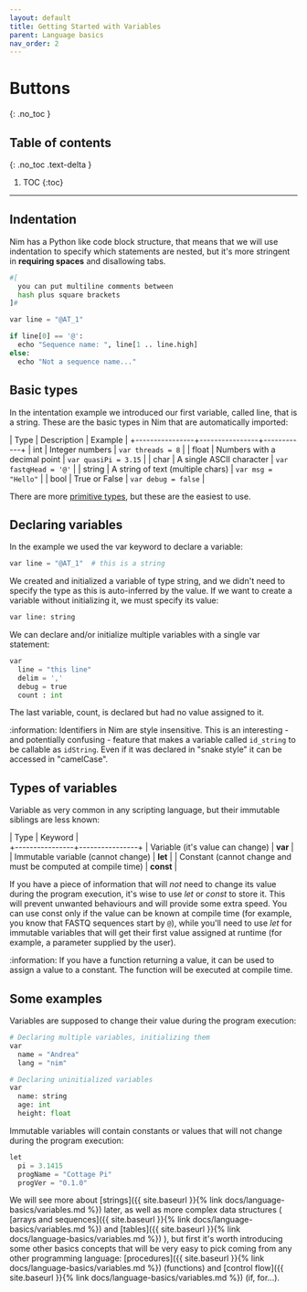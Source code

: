 ```yaml
---
layout: default
title: Getting Started with Variables
parent: Language basics
nav_order: 2
---
```


# Buttons
{: .no_toc }

## Table of contents
{: .no_toc .text-delta }

1. TOC
{:toc}

---

## Indentation
Nim has a Python like code block structure, that means that we will use indentation to specify which statements are nested, but it's more stringent in **requiring spaces** and disallowing tabs.

```python
#[
  you can put multiline comments between
  hash plus square brackets
]#

var line = "@AT_1"

if line[0] == '@':
  echo "Sequence name: ", line[1 .. line.high]
else:
  echo "Not a sequence name..."
```

## Basic types
In the intentation example we introduced our first variable, called line, that is a string. These are the basic types in Nim that are automatically imported:

| Type           | Description    | Example    |
+----------------+----------------+------------+
| int            | Integer numbers | `var threads = 8`  |
| float          | Numbers with a decimal point  | `var quasiPi = 3.15`  |
| char |  A single ASCII character   | `var fastqHead = '@'` |
| string  | A string of text (multiple chars)  | `var msg = "Hello"`  |
| bool    | True or False                      | `var debug = false`  |

There are more [primitive types](https://nim-by-example.github.io/primitives/), but these are the easiest to use.

## Declaring variables
In the example we used the var keyword to declare a variable:

```python
var line = "@AT_1"  # this is a string
```

We created and initialized a variable of type string, and we didn't need to specify the type as this is auto-inferred by the value. If we want to create a variable without initializing it, we must specify its value:

```python
var line: string
```

We can declare and/or initialize multiple variables with a single var statement:

```python
var
  line = "this line"
  delim = ','
  debug = true
  count : int
```

The last variable, count, is declared but had no value assigned to it.

:information: Identifiers in Nim are style insensitive.
This is an interesting - and potentially confusing - feature that makes a variable called `id_string`
to be callable as `idString`. Even if it was declared in "snake  style" it can be accessed in "camelCase".

## Types of variables

Variable as very common in any scripting language, but their immutable siblings are less known:

| Type           | Keyword    |  
+----------------+----------------+
| Variable (it's value can change)            | **var** |
| Immutable variable (cannot change)          | **let** |
| Constant (cannot change and must be computed at compile time) | **const** |

If you have a piece of information that will _not_ need to change its value during the program execution, it's wise to use _let_ or _const_ to store it.
This will prevent unwanted behaviours and will provide some extra speed.
You can use const only if the value can be known at compile time (for example, you know that FASTQ sequences start by `@`),
while you'll need to use _let_ for immutable variables that will get their first value assigned at runtime
(for example, a parameter supplied by the user).  

:information: If you have a function returning a value, it can be used to assign a value to a constant. The function will be executed at compile time.

## Some examples
Variables are supposed to change their value during the program execution:

```python
# Declaring multiple variables, initializing them
var
  name = "Andrea"
  lang = "nim"

# Declaring uninitialized variables
var
  name: string
  age: int
  height: float
```

Immutable variables will contain constants or values that will not change during the program execution:

```python
let
  pi = 3.1415
  progName = "Cottage Pi"
  progVer = "0.1.0"
```

We will see more about [strings]({{ site.baseurl }}{% link docs/language-basics/variables.md %}) later,
as well as more complex data structures (
[arrays and sequences]({{ site.baseurl }}{% link docs/language-basics/variables.md %}) and
[tables]({{ site.baseurl }}{% link docs/language-basics/variables.md %})
),
but first it's worth introducing some other basics concepts that will be very
easy to pick coming from any other programming language:
[procedures]({{ site.baseurl }}{% link docs/language-basics/variables.md %}) (functions) and
[control flow]({{ site.baseurl }}{% link docs/language-basics/variables.md %}) (if, for...).
